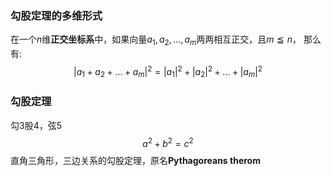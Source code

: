 ### 勾股定理的多维形式
在一个$n$维**正交坐标系**中，如果向量$a_{1},a_{2},...,a_{m}$两两相互正交，且$m\leqq n$，
那么有:
$$
|a_{1}+a_{2}+...+a_{m}|^2=|a_{1}|^2+|a_{2}|^2+...+|a_{m}|^2
$$

### 勾股定理
勾$3$股$4$，弦$5$
$$
a^2+b^2=c^2
$$
直角三角形，三边关系的勾股定理，原名**Pythagoreans therom**

